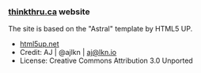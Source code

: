 ### [thinkthru.ca](https://www.thinkthru.ca) website

The site is based on the "Astral" template by HTML5 UP.

- [html5up.net](https://html5up.net)
- Credit: AJ | @ajlkn | aj@lkn.io
- License: Creative Commons Attribution 3.0 Unported
